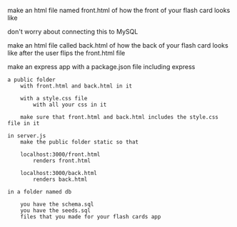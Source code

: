 make an html file named front.html of how the front of your flash card looks like

don't worry about connecting this to MySQL

make an html file called back.html of how the back of your flash card looks like after the user flips the front.html file

make an express app 
	with a package.json file
		including express

	a public folder
		with front.html and back.html in it

		with a style.css file 
			with all your css in it

		make sure that front.html and back.html includes the style.css file in it

	in server.js
		make the public folder static so that

		localhost:3000/front.html
			renders front.html

		localhost:3000/back.html
			renders back.html

	in a folder named db

		you have the schema.sql
		you have the seeds.sql 
		files that you made for your flash cards app




